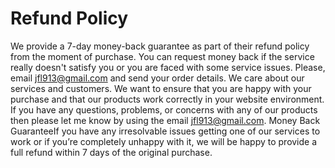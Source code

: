# Refund Policy

 We provide a 7-day money-back guarantee as part of their refund policy from the moment of purchase. You can request money back if the service really doesn't satisfy you or you are faced with some service issues. Please, email jfl913@gmail.com and send your order details. We care about our services and customers. We want to ensure that you are happy with your purchase and that our products work correctly in your website environment. If you have any questions, problems, or concerns with any of our products then please let me know by using the email jfl913@gmail.com. Money Back GuaranteeIf you have any irresolvable issues getting one of our services to work or if you’re completely unhappy with it, we will be happy to provide a full refund within 7 days of the original purchase.